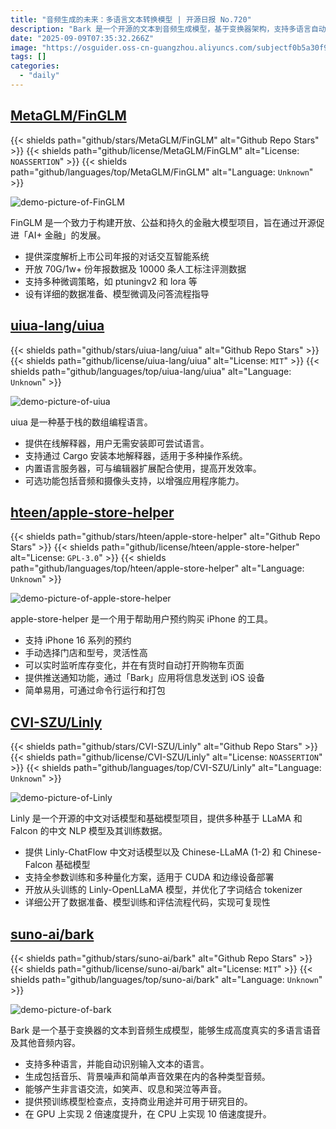 ```yaml
---
title: "音频生成的未来：多语言文本转换模型 | 开源日报 No.720"
description: "Bark 是一个开源的文本到音频生成模型，基于变换器架构，支持多语言自动识别，能够生成真实的语音及多种音频内容，包括音乐和音效，甚至非言语交流。该项目提供预训练模型，支持商业和研究用途，且在性能上在 GPU 和 CPU 上均有显著的速度提升。"
date: "2025-09-09T07:35:32.266Z"
image: "https://osguider.oss-cn-guangzhou.aliyuncs.com/subjectf0b5a30f9084f2fa4ebd9689801d3c27.png"
tags: []
categories:
  - "daily"
---
```


## [MetaGLM/FinGLM](https://github.com/MetaGLM/FinGLM)

{{< shields path="github/stars/MetaGLM/FinGLM" alt="Github Repo Stars" >}} {{< shields path="github/license/MetaGLM/FinGLM" alt="License: `NOASSERTION`" >}} {{< shields path="github/languages/top/MetaGLM/FinGLM" alt="Language: `Unknown`" >}}

![demo-picture-of-FinGLM](https://static.osguider.com/subject/github/MetaGLM/FinGLM/56aecf65ae7ec8ef616eb518ada6b401.jpg)

FinGLM 是一个致力于构建开放、公益和持久的金融大模型项目，旨在通过开源促进「AI+ 金融」的发展。

- 提供深度解析上市公司年报的对话交互智能系统
- 开放 70G/1w+ 份年报数据及 10000 条人工标注评测数据
- 支持多种微调策略，如 ptuningv2 和 lora 等
- 设有详细的数据准备、模型微调及问答流程指导
  
## [uiua-lang/uiua](https://github.com/uiua-lang/uiua)

{{< shields path="github/stars/uiua-lang/uiua" alt="Github Repo Stars" >}} {{< shields path="github/license/uiua-lang/uiua" alt="License: `MIT`" >}} {{< shields path="github/languages/top/uiua-lang/uiua" alt="Language: `Unknown`" >}}

![demo-picture-of-uiua](https://static.osguider.com/subject/github/uiua-lang/uiua/f763fabf7fc3150b20e4c3537d1d1c07.png)

uiua 是一种基于栈的数组编程语言。

- 提供在线解释器，用户无需安装即可尝试语言。
- 支持通过 Cargo 安装本地解释器，适用于多种操作系统。
- 内置语言服务器，可与编辑器扩展配合使用，提高开发效率。
- 可选功能包括音频和摄像头支持，以增强应用程序能力。
  
## [hteen/apple-store-helper](https://github.com/hteen/apple-store-helper)

{{< shields path="github/stars/hteen/apple-store-helper" alt="Github Repo Stars" >}} {{< shields path="github/license/hteen/apple-store-helper" alt="License: `GPL-3.0`" >}} {{< shields path="github/languages/top/hteen/apple-store-helper" alt="Language: `Unknown`" >}}

![demo-picture-of-apple-store-helper](https://osguider.oss-cn-guangzhou.aliyuncs.com/subject/fe6646b528baf38ba8fea00cd02fc8d5.png)

apple-store-helper 是一个用于帮助用户预约购买 iPhone 的工具。

- 支持 iPhone 16 系列的预约
- 手动选择门店和型号，灵活性高
- 可以实时监听库存变化，并在有货时自动打开购物车页面
- 提供推送通知功能，通过「Bark」应用将信息发送到 iOS 设备
- 简单易用，可通过命令行运行和打包
  
## [CVI-SZU/Linly](https://github.com/CVI-SZU/Linly)

{{< shields path="github/stars/CVI-SZU/Linly" alt="Github Repo Stars" >}} {{< shields path="github/license/CVI-SZU/Linly" alt="License: `NOASSERTION`" >}} {{< shields path="github/languages/top/CVI-SZU/Linly" alt="Language: `Unknown`" >}}

![demo-picture-of-Linly](https://static.osguider.com/subject/github/CVI-SZU/Linly/5b0fbc65f80b4ba887772032227f36fa.png)

Linly 是一个开源的中文对话模型和基础模型项目，提供多种基于 LLaMA 和 Falcon 的中文 NLP 模型及其训练数据。

- 提供 Linly-ChatFlow 中文对话模型以及 Chinese-LLaMA (1-2) 和 Chinese-Falcon 基础模型
- 支持全参数训练和多种量化方案，适用于 CUDA 和边缘设备部署
- 开放从头训练的 Linly-OpenLLaMA 模型，并优化了字词结合 tokenizer
- 详细公开了数据准备、模型训练和评估流程代码，实现可复现性
  
## [suno-ai/bark](https://github.com/suno-ai/bark)

{{< shields path="github/stars/suno-ai/bark" alt="Github Repo Stars" >}} {{< shields path="github/license/suno-ai/bark" alt="License: `MIT`" >}} {{< shields path="github/languages/top/suno-ai/bark" alt="Language: `Unknown`" >}}

![demo-picture-of-bark](https://static.osguider.com/subject/github/suno-ai/bark/27b0ac3f8edb03186802944014674c88.png)

Bark 是一个基于变换器的文本到音频生成模型，能够生成高度真实的多语言语音及其他音频内容。

- 支持多种语言，并能自动识别输入文本的语言。
- 生成包括音乐、背景噪声和简单声音效果在内的各种类型音频。
- 能够产生非言语交流，如笑声、叹息和哭泣等声音。
- 提供预训练模型检查点，支持商业用途并可用于研究目的。
- 在 GPU 上实现 2 倍速度提升，在 CPU 上实现 10 倍速度提升。
  
